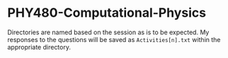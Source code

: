 # PHY480-Computational-Physics
Directories are named based on the session as is to be expected. My responses to the questions will be saved as `Activities[n].txt` within the appropriate directory.
